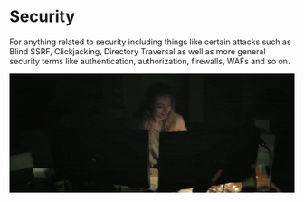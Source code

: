 # Security

For anything related to security including things like certain attacks such as Blind SSRF, Clickjacking, Directory Traversal as well as more general security terms like authentication, authorization, firewalls, WAFs and so on.

<img src="../assets/images/giphy.gif" width="800">